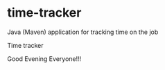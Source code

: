 # time-tracker
Java (Maven) application for tracking time on the job

Time tracker

Good Evening Everyone!!!
